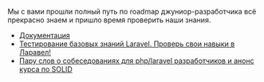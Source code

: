 Мы с вами прошли полный путь по roadmap джуниор-разработчика всё прекрасно знаем и пришло время проверить наши знания.

[//]: # "materials"

- [Документация](https://github.com/lee-to/laravel-check-your-skill-test)
- [Тестирование базовых знаний Laravel. Проверь свои навыки в Ларавел!](https://youtu.be/bYDfOLhqKaE)
- [Пару слов о собеседованиях для php/laravel разработчиков и анонс курса по SOLID](https://youtu.be/nXy7PHwDUqE)

[//]: # "/materials"
